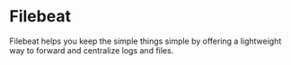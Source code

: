 
# Filebeat

Filebeat helps you keep the simple things simple by offering a lightweight way to forward and centralize logs and files.

